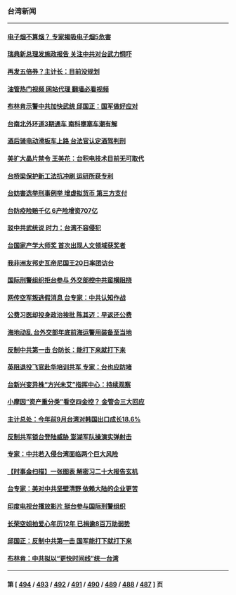 ### 台湾新闻
---
#### [电子烟不算烟？ 专家揭吸电子烟5危害](../../pages/ncid1349361/n13848738.md?10200045) 
#### [瑞典新总理发施政报告 关注中共对台武力恫吓](../../pages/ncid1349361/n13848728.md?10200045) 
#### [再发五倍券？主计长：目前没规划](../../pages/ncid1349361/n13848771.md?10200045) 
#### [油管热门视频 网站代理 翻墙必看视频](http://132.145.103.77:81/youtube.html?10200045)
#### [布林肯示警中共加快武统 邱国正：国军做好应对](../../pages/ncid1349361/n13848541.md?10200045) 
#### [台南北外环道3期通车 南科壅塞车潮有解](../../pages/ncid1349361/n13848215.md?10200045) 
#### [酒后骑电动滑板车上路 台法官认定酒驾判刑](../../pages/ncid1349361/n13848138.md?10200045) 
#### [美扩大晶片禁令 王美花：台积电技术目前无可取代](../../pages/ncid1349361/n13848137.md?10200045) 
#### [台桥梁保护新工法抗冲刷 运研所获专利](../../pages/ncid1349361/n13848118.md?10200045) 
#### [台妨害选举刑事例举 增虚拟货币 第三方支付](../../pages/ncid1349361/n13848111.md?10200045) 
#### [台防疫险赔千亿 6产险增资707亿](../../pages/ncid1349361/n13848110.md?10200045) 
#### [驳中共武统说 时力：台湾不容侵犯](../../pages/ncid1349361/n13848208.md?10200045) 
#### [台国家产学大师奖 首次出现人文领域获奖者](../../pages/ncid1349361/n13848201.md?10200045) 
#### [我非洲友邦史瓦帝尼国王20日率团访台](../../pages/ncid1349361/n13848175.md?10200045) 
#### [国际刑警组织拒台参与 外交部控中共蛮横阻挠](../../pages/ncid1349361/n13848165.md?10200045) 
#### [网传空军叛逃假消息 台专家：中共认知作战](../../pages/ncid1349361/n13848160.md?10200045) 
#### [公费习医却投身政治挨批 陈其迈：早返还公费](../../pages/ncid1349361/n13848156.md?10200045) 
#### [海地动乱 台外交部年底前海运警用装备至当地](../../pages/ncid1349361/n13848155.md?10200045) 
#### [反制中共第一击 台防长：能打下来就打下来](../../pages/ncid1349361/n13848150.md?10200045) 
#### [英阻退役飞官赴华培训共军 专家：台也应防堵](../../pages/ncid1349361/n13848053.md?10200045) 
#### [台新兴变异株“方兴未艾”指挥中心：持续观察](../../pages/ncid1349361/n13848099.md?10200045) 
#### [小摩因“资产重分类”看空四金控？ 金管会三大回应](../../pages/ncid1349361/n13848081.md?10200045) 
#### [主计总处：今年前9月台湾对韩国出口成长18.6%](../../pages/ncid1349361/n13847971.md?10200045) 
#### [反制共军锁台登陆威胁 澎湖军队操演实弹射击](../../pages/ncid1349361/n13848343.md?10200045) 
#### [专家：中共若入侵台湾面临两个巨大风险](../../pages/ncid1349361/n13848158.md?10200045) 
#### [【时事金扫描】一张图表 解密习二十大报告玄机](../../pages/ncid1349361/n13848058.md?10200045) 
#### [台专家：美对中共坚壁清野 依赖大陆的企业更苦](../../pages/ncid1349361/n13847898.md?10200045) 
#### [印度电视台播放影片 挺台参与国际刑警组织](../../pages/ncid1349361/n13847812.md?10200045) 
#### [长荣空姐拍爱心年历12年 已捐逾8百万助弱势](../../pages/ncid1349361/n13847797.md?10200045) 
#### [邱国正：反制中共第一击 国军能打下就打下来](../../pages/ncid1349361/n13847659.md?10200045) 
#### [布林肯：中共拟以“更快时间线”统一台湾](../../pages/ncid1349361/n13847595.md?10200045) 

---
#### 第 [ [494](./494.md?10200045) / [493](./493.md?10200045) / [492](./492.md?10200045) / [491](./491.md?10200045) / [490](./490.md?10200045) / [489](./489.md?10200045) / [488](./488.md?10200045) / [487](./487.md?10200045) ] 页
